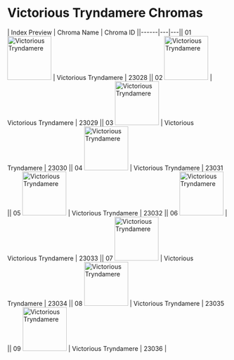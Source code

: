 # Victorious Tryndamere Chromas

| Index  Preview | Chroma Name | Chroma ID ||------|---|---|| 01  <img src='https://raw.communitydragon.org/latest/plugins/rcp-be-lol-game-data/global/default/v1/champion-chroma-images/23/23028.png' alt='Victorious Tryndamere' width='100'> | Victorious Tryndamere | 23028 || 02  <img src='https://raw.communitydragon.org/latest/plugins/rcp-be-lol-game-data/global/default/v1/champion-chroma-images/23/23029.png' alt='Victorious Tryndamere' width='100'> | Victorious Tryndamere | 23029 || 03  <img src='https://raw.communitydragon.org/latest/plugins/rcp-be-lol-game-data/global/default/v1/champion-chroma-images/23/23030.png' alt='Victorious Tryndamere' width='100'> | Victorious Tryndamere | 23030 || 04  <img src='https://raw.communitydragon.org/latest/plugins/rcp-be-lol-game-data/global/default/v1/champion-chroma-images/23/23031.png' alt='Victorious Tryndamere' width='100'> | Victorious Tryndamere | 23031 || 05  <img src='https://raw.communitydragon.org/latest/plugins/rcp-be-lol-game-data/global/default/v1/champion-chroma-images/23/23032.png' alt='Victorious Tryndamere' width='100'> | Victorious Tryndamere | 23032 || 06  <img src='https://raw.communitydragon.org/latest/plugins/rcp-be-lol-game-data/global/default/v1/champion-chroma-images/23/23033.png' alt='Victorious Tryndamere' width='100'> | Victorious Tryndamere | 23033 || 07  <img src='https://raw.communitydragon.org/latest/plugins/rcp-be-lol-game-data/global/default/v1/champion-chroma-images/23/23034.png' alt='Victorious Tryndamere' width='100'> | Victorious Tryndamere | 23034 || 08  <img src='https://raw.communitydragon.org/latest/plugins/rcp-be-lol-game-data/global/default/v1/champion-chroma-images/23/23035.png' alt='Victorious Tryndamere' width='100'> | Victorious Tryndamere | 23035 || 09  <img src='https://raw.communitydragon.org/latest/plugins/rcp-be-lol-game-data/global/default/v1/champion-chroma-images/23/23036.png' alt='Victorious Tryndamere' width='100'> | Victorious Tryndamere | 23036 |
